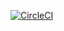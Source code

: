 [![CircleCI](https://circleci.com/gh/waelmiladi/FantasyPremierLeagueClient.svg?style=svg)](https://circleci.com/gh/waelmiladi/FantasyPremierLeagueClient)
